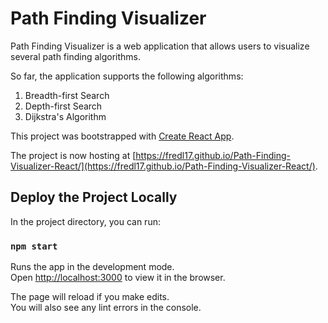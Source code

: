 # Path Finding Visualizer

Path Finding Visualizer is a web application that allows users to visualize several path finding algorithms.

So far, the application supports the following algorithms:

1. Breadth-first Search
2. Depth-first Search
3. Dijkstra's Algorithm

This project was bootstrapped with [Create React App](https://github.com/facebook/create-react-app).

The project is now hosting at [https://fredl17.github.io/Path-Finding-Visualizer-React/](https://fredl17.github.io/Path-Finding-Visualizer-React/).

## Deploy the Project Locally

In the project directory, you can run:

### `npm start`

Runs the app in the development mode.<br />
Open [http://localhost:3000](http://localhost:3000) to view it in the browser.

The page will reload if you make edits.<br />
You will also see any lint errors in the console.
